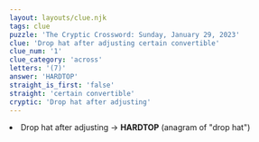 ```yaml
---
layout: layouts/clue.njk
tags: clue
puzzle: 'The Cryptic Crossword: Sunday, January 29, 2023'
clue: 'Drop hat after adjusting certain convertible'
clue_num: '1'
clue_category: 'across'
letters: '(7)'
answer: 'HARDTOP'
straight_is_first: 'false'
straight: 'certain convertible'
cryptic: 'Drop hat after adjusting'
---
```

<li>Drop hat after adjusting → <b>HARDTOP</b> (anagram of "drop hat")</li>